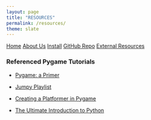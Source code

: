 ```yaml
---
layout: page
title: "RESOURCES"
permalink: /resources/
theme: slate
---
```


<head>
  <link rel="stylesheet" href="/website_assets/style.css">
</head>

<div class = "navbar">
  <a href="/home">Home</a>
  <a href="/about">About Us</a>
  <a href="https://redesigned-doodle-c69ebf4f.pages.github.io#how-to-run">Install</a>
  <a href="https://github.com/olincollege/dress-quest.git">GitHub Repo</a>
  <a href="/resources">External Resources</a>
</div>



### Referenced Pygame Tutorials

- [Pygame: a Primer](https://realpython.com/pygame-a-primer/)

- [Jumpy Playlist](https://www.youtube.com/playlist?list=PLjcN1EyupaQlBSrfP4_9SdpJIcfnSJgzL)

- [Creating a Platformer in Pygame](https://www.youtube.com/watch?v=YWN8GcmJ-jA)

- [The Ultimate Introduction to Python](https://www.youtube.com/watch?v=AY9MnQ4x3zk)
